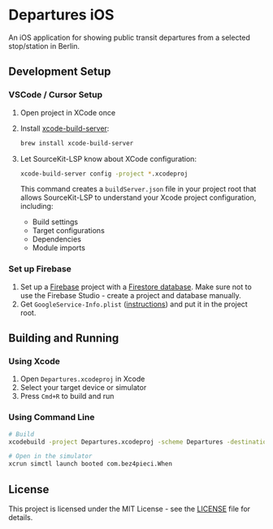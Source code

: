 # Departures iOS

An iOS application for showing public transit departures from a selected stop/station in Berlin.

## Development Setup

### VSCode / Cursor Setup

1. Open project in XCode once

1. Install [xcode-build-server](https://github.com/SolaWing/xcode-build-server):
   ```bash
   brew install xcode-build-server
   ```

1. Let SourceKit-LSP know about XCode configuration:
   ```bash
   xcode-build-server config -project *.xcodeproj
   ```
   
   This command creates a `buildServer.json` file in your project root that allows SourceKit-LSP to understand your Xcode project configuration, including:
   - Build settings
   - Target configurations
   - Dependencies
   - Module imports

### Set up Firebase

1. Set up a [Firebase](https://firebase.google.com/) project with a [Firestore database](https://firebase.google.com/docs/firestore/quickstart). Make sure not to use the Firebase Studio - create a project and database manually.
2. Get `GoogleService-Info.plist` ([instructions](https://firebase.google.com/docs/ios/setup)) and put it in the project root.

## Building and Running

### Using Xcode

1. Open `Departures.xcodeproj` in Xcode
2. Select your target device or simulator
3. Press `Cmd+R` to build and run

### Using Command Line

```bash
# Build
xcodebuild -project Departures.xcodeproj -scheme Departures -destination 'platform=iOS Simulator,name=iPhone 16'

# Open in the simulator
xcrun simctl launch booted com.bez4pieci.When
```

## License

This project is licensed under the MIT License - see the [LICENSE](LICENSE) file for details. 